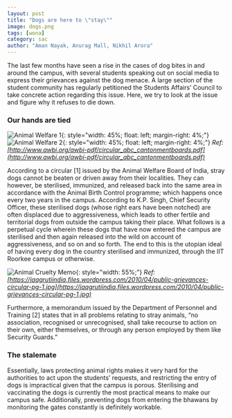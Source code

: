 ```yaml
---
layout: post
title: "Dogs are here to \"stay\""
image: dogs.png 
tags: [wona]
category: sac
author: "Aman Nayak, Anurag Mall, Nikhil Arora"
---
```


The last few months have seen a rise in the cases of dog bites in and around the campus, with several students speaking out on social media to express their grievances against the dog menace. A large section of the student community has regularly petitioned the Students Affairs’ Council to take concrete action regarding this issue. Here, we try to look at the issue and figure why it refuses to die down.

### Our hands are tied

![Animal Welfare 1](http://ketangupta.in/wona-images/posts/animal_welfare.png){: style="width: 45%; float: left; margin-right: 4%;"}
![Animal Welfare 2](http://ketangupta.in/wona-images/posts/animal_welfare_2.png){: style="width: 45%; float: left; margin-right: 4%;"}
*Ref: [http://www.awbi.org/awbi-pdf/circular_abc_cantonmentboards.pdf](http://www.awbi.org/awbi-pdf/circular_abc_cantonmentboards.pdf)*

According to a circular [1] issued by the Animal Welfare Board of India, stray dogs cannot be beaten or driven away from their localities. They can however, be sterilised, immunized, and released back into the same area in accordance with the Animal Birth Control programme; which happens once every two years in the campus. According to K.P. Singh, Chief Security Officer, these sterilised dogs (whose right ears have been notched) are often displaced due to aggressiveness, which leads to
other fertile and territorial dogs from outside the campus taking their place. What follows is a perpetual cycle wherein these dogs that have now entered the campus are sterilised and then again released into the wild on account of aggressiveness, and so on and so forth. The end to this is the utopian ideal of having every dog in the country sterilised and immunized, through the IIT Roorkee campus or otherwise. 

![Animal Cruelty Memo](http://ketangupta.in/wona-images/posts/animal_cruelty_memo.png){: style="width: 55%;"}
*Ref: [https://jaagrutiindia.files.wordpress.com/2010/04/public-grievances-circular-pg-1.jpg](https://jaagrutiindia.files.wordpress.com/2010/04/public-grievances-circular-pg-1.jpg)* 

Furthermore, a memorandum issued by the Department of Personnel and Training [2] states that in all problems relating to stray animals, “no association, recognised or unrecognised, shall take recourse to action on their own, either themselves, or through any person employed by them like Security Guards.” 

### The stalemate

Essentially, laws protecting animal rights makes it very hard for the authorities to act upon the students’ requests, and restricting the entry of dogs is impractical given that the campus is porous. Sterilising and vaccinating the dogs is currently the most practical means to make our campus safe. Additionally, preventing dogs from entering the bhawans by monitoring the gates constantly is definitely workable.





























